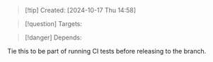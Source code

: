 
>[!tip] Created: [2024-10-17 Thu 14:58]

>[!question] Targets: 

>[!danger] Depends: 

Tie this to be part of running CI tests before releasing to the branch.